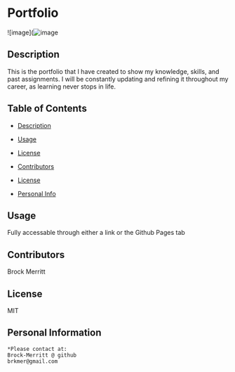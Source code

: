 # Portfolio

![image](![image](https://user-images.githubusercontent.com/88811836/173424150-6512e100-afb5-436a-84a1-ec899cb0423f.png)


## Description 
This is the portfolio that I have created to show my knowledge, skills, and past assignments. I will be constantly updating and refining it throughout my career, as learning never stops in life.

## Table of Contents
* [Description](#Description)

* [Usage](#Usage)
    
* [License](#license)

* [Contributors](#Contributors)

* [License](#License)

* [Personal Info](#Github)

    
## Usage 
Fully accessable through either a link or the Github Pages tab

## Contributors 
Brock Merritt

## License
MIT


## Personal Information
    *Please contact at:
    Brock-Merritt @ github
    brkmer@gmail.com
